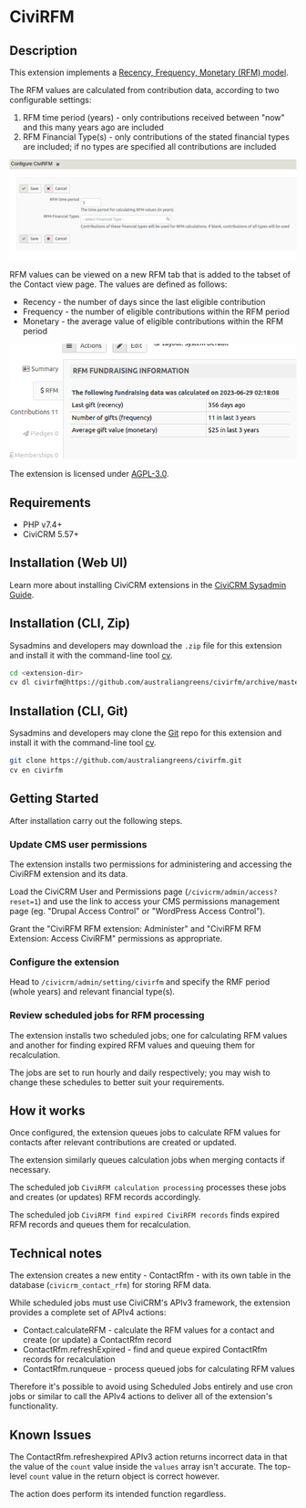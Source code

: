 # CiviRFM

## Description

This extension implements a [Recency, Frequency, Monetary (RFM) model](https://en.wikipedia.org/wiki/RFM_(market_research)).

The RFM values are calculated from contribution data, according to two configurable settings:

1. RFM time period (years) - only contributions received between "now" and this many years ago are included
2. RFM Financial Type(s) - only contributions of the stated financial types are included; if no types are specified all contributions are included

![CiviRFM settings](/images/rfmsettings.png)

RFM values can be viewed on a new RFM tab that is added to the tabset of the Contact view page. The values are defined as follows:

- Recency - the number of days since the last eligible contribution
- Frequency - the number of eligible contributions within the RFM period
- Monetary - the average value of eligible contributions within the RFM period

![CiviRFM contact tab](/images/rfmtab.png)

The extension is licensed under [AGPL-3.0](LICENSE.txt).

## Requirements

* PHP v7.4+
* CiviCRM 5.57+

## Installation (Web UI)
Learn more about installing CiviCRM extensions in the [CiviCRM Sysadmin Guide](https://docs.civicrm.org/sysadmin/en/latest/customize/extensions/).

## Installation (CLI, Zip)
Sysadmins and developers may download the `.zip` file for this extension and
install it with the command-line tool [cv](https://github.com/civicrm/cv).

```bash
cd <extension-dir>
cv dl civirfm@https://github.com/australiangreens/civirfm/archive/master.zip
```

## Installation (CLI, Git)

Sysadmins and developers may clone the [Git](https://en.wikipedia.org/wiki/Git) repo for this extension and
install it with the command-line tool [cv](https://github.com/civicrm/cv).

```bash
git clone https://github.com/australiangreens/civirfm.git
cv en civirfm
```
## Getting Started

After installation carry out the following steps.

### Update CMS user permissions

The extension installs two permissions for administering and accessing the CiviRFM extension and its data.

Load the CiviCRM User and Permissions page (`/civicrm/admin/access?reset=1`) and use the link to access your CMS
permissions management page (eg. "Drupal Access Control" or "WordPress Access Control").

Grant the "CiviRFM RFM extension: Administer" and "CiviRFM RFM Extension: Access CiviRFM" permissions as appropriate.

### Configure the extension

Head to `/civicrm/admin/setting/civirfm` and specify the RMF period (whole years) and relevant financial type(s).

### Review scheduled jobs for RFM processing

The extension installs two scheduled jobs; one for calculating RFM values and another for finding expired RFM values and
queuing them for recalculation.

The jobs are set to run hourly and daily respectively; you may wish to change these schedules to better suit your requirements.

## How it works

Once configured, the extension queues jobs to calculate RFM values for contacts after relevant contributions are created or updated.

The extension similarly queues calculation jobs when merging contacts if necessary.

The scheduled job `CiviRFM calculation processing` processes these jobs and creates (or updates) RFM records accordingly.

The scheduled job `CiviRFM find expired CiviRFM records` finds expired RFM records and queues them for recalculation.

## Technical notes

The extension creates a new entity - ContactRfm - with its own table in the database (`civicrm_contact_rfm`) for storing RFM data.

While scheduled jobs must use CiviCRM's APIv3 framework, the extension provides a complete set of APIv4 actions:

* Contact.calculateRFM - calculate the RFM values for a contact and create (or update) a ContactRfm record
* ContactRfm.refreshExpired - find and queue expired ContactRfm records for recalculation
* ContactRfm.runqueue - process queued jobs for calculating RFM values

Therefore it's possible to avoid using Scheduled Jobs entirely and use cron jobs or similar to call the APIv4 actions
to deliver all of the extension's functionality.

## Known Issues

The ContactRfm.refreshexpired APIv3 action returns incorrect data in that the value of the `count` value inside
the `values` array isn't accurate. The top-level `count` value in the return object is correct however.

The action does perform its intended function regardless.
